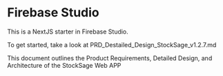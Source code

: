 # Firebase Studio

This is a NextJS starter in Firebase Studio.

To get started, take a look at PRD_Destailed_Design_StockSage_v1.2.7.md

This document outlines the Product Requirements, Detailed Design, and Architecture of the StockSage Web APP
